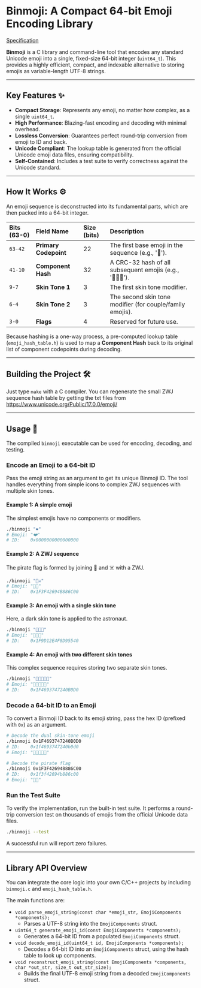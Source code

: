 # Binmoji: A Compact 64-bit Emoji Encoding Library

[Specification](./SPEC.md)
[](https://opensource.org/licenses/MIT)

**Binmoji** is a C library and command-line tool that encodes any standard Unicode emoji into a single, fixed-size 64-bit integer (`uint64_t`). This provides a highly efficient, compact, and indexable alternative to storing emojis as variable-length UTF-8 strings.

-----

## Key Features ✨

  * **Compact Storage**: Represents any emoji, no matter how complex, as a single `uint64_t`.
  * **High Performance**: Blazing-fast encoding and decoding with minimal overhead.
  * **Lossless Conversion**: Guarantees perfect round-trip conversion from emoji to ID and back.
  * **Unicode Compliant**: The lookup table is generated from the official Unicode emoji data files, ensuring compatibility.
  * **Self-Contained**: Includes a test suite to verify correctness against the Unicode standard.

-----

## How It Works ⚙️

An emoji sequence is deconstructed into its fundamental parts, which are then packed into a 64-bit integer.

| Bits (63-0) | Field Name        | Size (bits) | Description                                                  |
| :---------- | :---------------- | :---------- | :----------------------------------------------------------- |
| `63-42`     | **Primary Codepoint** | 22          | The first base emoji in the sequence (e.g., '👩').            |
| `41-10`     | **Component Hash** | 32          | A CRC-32 hash of all subsequent emojis (e.g., '‍👩‍👧‍👦'). |
| `9-7`       | **Skin Tone 1** | 3           | The first skin tone modifier.                                |
| `6-4`       | **Skin Tone 2** | 3           | The second skin tone modifier (for couple/family emojis).    |
| `3-0`       | **Flags** | 4           | Reserved for future use.                                     |

Because hashing is a one-way process, a pre-computed lookup table (`emoji_hash_table.h`) is used to map a **Component Hash** back to its original list of component codepoints during decoding.

-----

## Building the Project 🛠️

Just type `make` with a C compiler. You can regenerate the small ZWJ sequence hash table by getting the txt files from https://www.unicode.org/Public/17.0.0/emoji/

-----

## Usage 🚀

The compiled `binmoji` executable can be used for encoding, decoding, and testing.

### Encode an Emoji to a 64-bit ID

Pass the emoji string as an argument to get its unique Binmoji ID. The tool handles everything from simple icons to complex ZWJ sequences with multiple skin tones.

#### **Example 1: A simple emoji**

The simplest emojis have no components or modifiers.

```bash
./binmoji "❤️"
# Emoji: "❤️"
# ID:    0x0000000000000000
```

#### **Example 2: A ZWJ sequence**

The pirate flag is formed by joining 🏴 and ☠️ with a ZWJ.

```bash
./binmoji "🏴‍☠️"
# Emoji: "🏴‍☠️"
# ID:    0x1F3F42694B886C00
```

#### **Example 3: An emoji with a single skin tone**

Here, a dark skin tone is applied to the astronaut.

```bash
./binmoji "🧑🏿‍🚀"
# Emoji: "🧑🏿‍🚀"
# ID:    0x1F9D12E4F8D95540
```

#### **Example 4: An emoji with two different skin tones**

This complex sequence requires storing two separate skin tones.

```bash
./binmoji "👩🏻‍🤝‍👩🏿"
# Emoji: "👩🏻‍🤝‍👩🏿"
# ID:    0x1F4693747240B0D0
```

### Decode a 64-bit ID to an Emoji

To convert a Binmoji ID back to its emoji string, pass the hex ID (prefixed with `0x`) as an argument.

```bash
# Decode the dual skin-tone emoji
./binmoji 0x1F4693747240B0D0
# ID:    0x1f4693747240b0d0
# Emoji: "👩🏻‍🤝‍👩🏿"

# Decode the pirate flag
./binmoji 0x1F3F42694B886C00
# ID:    0x1f3f42694b886c00
# Emoji: "🏴‍☠️"
```

### Run the Test Suite

To verify the implementation, run the built-in test suite. It performs a round-trip conversion test on thousands of emojis from the official Unicode data files.

```bash
./binmoji --test
```

A successful run will report zero failures.

-----

## Library API Overview

You can integrate the core logic into your own C/C++ projects by including `binmoji.c` and `emoji_hash_table.h`.

The main functions are:

  * `void parse_emoji_string(const char *emoji_str, EmojiComponents *components);`
      * Parses a UTF-8 string into the `EmojiComponents` struct.
  * `uint64_t generate_emoji_id(const EmojiComponents *components);`
      * Generates a 64-bit ID from a populated `EmojiComponents` struct.
  * `void decode_emoji_id(uint64_t id, EmojiComponents *components);`
      * Decodes a 64-bit ID into an `EmojiComponents` struct, using the hash table to look up components.
  * `void reconstruct_emoji_string(const EmojiComponents *components, char *out_str, size_t out_str_size);`
      * Builds the final UTF-8 emoji string from a decoded `EmojiComponents` struct.
